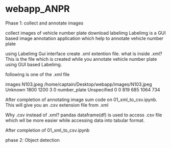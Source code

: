 # webapp_ANPR
Phase 1: collect and annotate images


collect images of vehicle number plate 
download labelimg
  Labelimg is a GUI based image annotation application which help to annotate vehicle number plate
 
 using Labelimg Gui interface create .xml extention file. 
        what is inside .xml?
          This is the file which is created while you annotate vehicle number plate using GUI based Labelimg.
         
following is one of the .xml file 

<annotation>
	<folder>images</folder>
	<filename>N103.jpeg</filename>
	<path>/home/captain/Desktop/webapp/images/N103.jpeg</path>
	<source>
		<database>Unknown</database>
	</source>
	<size>
		<width>1800</width>
		<height>1200</height>
		<depth>3</depth>
	</size>
	<segmented>0</segmented>
	<object>
		<name>number_plate</name>
		<pose>Unspecified</pose>
		<truncated>0</truncated>
		<difficult>0</difficult>
		<bndbox>
			<xmin>819</xmin>
			<ymin>685</ymin>
			<xmax>1064</xmax>
			<ymax>734</ymax>
		</bndbox>
	</object>
</annotation>

After completion of annotating image sum code on 01_xml_to_csv.ipynb.
This will give you an .csv extension file from .xml

Why .csv instead of .xml?
  pandas dataframe(df) is used to access .csv file which wll be more easier while accessing data into tabular format.
  
After completion of 01_xml_to_csv.ipynb

phase 2: Object detection
